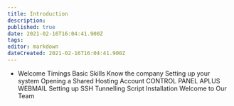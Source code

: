 ```yaml
---
title: Introduction
description: 
published: true
date: 2021-02-16T16:04:41.900Z
tags: 
editor: markdown
dateCreated: 2021-02-16T16:04:41.900Z
---
```


- Welcome
Timings
Basic Skills
Know the company
Setting up your system
Opening a Shared Hosting Account
CONTROL PANEL
APLUS WEBMAIL
Setting up SSH Tunnelling
Script Installation
Welcome to Our Team